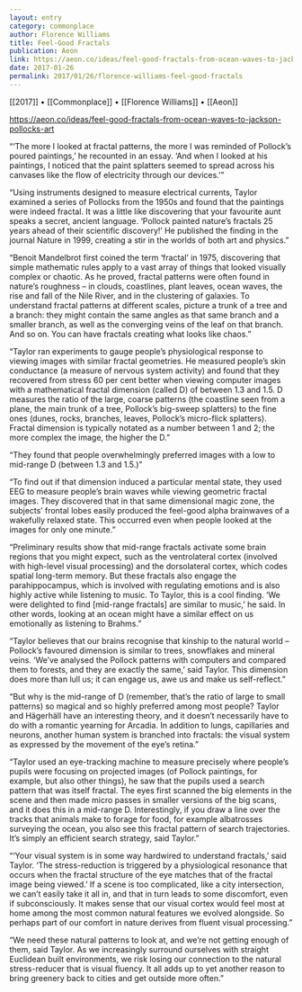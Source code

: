 ```yaml
---
layout: entry
category: commonplace
author: Florence Williams
title: Feel-Good Fractals
publication: Aeon
link: https://aeon.co/ideas/feel-good-fractals-from-ocean-waves-to-jackson-pollocks-art
date: 2017-01-26
permalink: 2017/01/26/florence-williams-feel-good-fractals
---
```


[[2017]] • [[Commonplace]] • [[Florence Williams]] • [[Aeon]] 

https://aeon.co/ideas/feel-good-fractals-from-ocean-waves-to-jackson-pollocks-art

“‘The more I looked at fractal patterns, the more I was reminded of Pollock’s poured paintings,’ he recounted in an essay. ‘And when I looked at his paintings, I noticed that the paint splatters seemed to spread across his canvases like the flow of electricity through our devices.’”

“Using instruments designed to measure electrical currents, Taylor examined a series of Pollocks from the 1950s and found that the paintings were indeed fractal. It was a little like discovering that your favourite aunt speaks a secret, ancient language. ‘Pollock painted nature’s fractals 25 years ahead of their scientific discovery!’ He published the finding in the journal Nature in 1999, creating a stir in the worlds of both art and physics.”

“Benoit Mandelbrot first coined the term ‘fractal’ in 1975, discovering that simple mathematic rules apply to a vast array of things that looked visually complex or chaotic. As he proved, fractal patterns were often found in nature’s roughness – in clouds, coastlines, plant leaves, ocean waves, the rise and fall of the Nile River, and in the clustering of galaxies. To understand fractal patterns at different scales, picture a trunk of a tree and a branch: they might contain the same angles as that same branch and a smaller branch, as well as the converging veins of the leaf on that branch. And so on. You can have fractals creating what looks like chaos.”

“Taylor ran experiments to gauge people’s physiological response to viewing images with similar fractal geometries. He measured people’s skin conductance (a measure of nervous system activity) and found that they recovered from stress 60 per cent better when viewing computer images with a mathematical fractal dimension (called D) of between 1.3 and 1.5. D measures the ratio of the large, coarse patterns (the coastline seen from a plane, the main trunk of a tree, Pollock’s big-sweep splatters) to the fine ones (dunes, rocks, branches, leaves, Pollock’s micro-flick splatters). Fractal dimension is typically notated as a number between 1 and 2; the more complex the image, the higher the D.”

“They found that people overwhelmingly preferred images with a low to mid-range D (between 1.3 and 1.5.)”

“To find out if that dimension induced a particular mental state, they used EEG to measure people’s brain waves while viewing geometric fractal images. They discovered that in that same dimensional magic zone, the subjects’ frontal lobes easily produced the feel-good alpha brainwaves of a wakefully relaxed state. This occurred even when people looked at the images for only one minute.”

“Preliminary results show that mid-range fractals activate some brain regions that you might expect, such as the ventrolateral cortex (involved with high-level visual processing) and the dorsolateral cortex, which codes spatial long-term memory. But these fractals also engage the parahippocampus, which is involved with regulating emotions and is also highly active while listening to music. To Taylor, this is a cool finding. ‘We were delighted to find [mid-range fractals] are similar to music,’ he said. In other words, looking at an ocean might have a similar effect on us emotionally as listening to Brahms.”

“Taylor believes that our brains recognise that kinship to the natural world – Pollock’s favoured dimension is similar to trees, snowflakes and mineral veins. ‘We’ve analysed the Pollock patterns with computers and compared them to forests, and they are exactly the same,’ said Taylor. This dimension does more than lull us; it can engage us, awe us and make us self-reflect.”

“But why is the mid-range of D (remember, that’s the ratio of large to small patterns) so magical and so highly preferred among most people? Taylor and Hägerhäll have an interesting theory, and it doesn’t necessarily have to do with a romantic yearning for Arcadia. In addition to lungs, capillaries and neurons, another human system is branched into fractals: the visual system as expressed by the movement of the eye’s retina.”

“Taylor used an eye-tracking machine to measure precisely where people’s pupils were focusing on projected images (of Pollock paintings, for example, but also other things), he saw that the pupils used a search pattern that was itself fractal. The eyes first scanned the big elements in the scene and then made micro passes in smaller versions of the big scans, and it does this in a mid-range D. Interestingly, if you draw a line over the tracks that animals make to forage for food, for example albatrosses surveying the ocean, you also see this fractal pattern of search trajectories. It’s simply an efficient search strategy, said Taylor.”

“‘Your visual system is in some way hardwired to understand fractals,’ said Taylor. ‘The stress-reduction is triggered by a physiological resonance that occurs when the fractal structure of the eye matches that of the fractal image being viewed.’ If a scene is too complicated, like a city intersection, we can’t easily take it all in, and that in turn leads to some discomfort, even if subconsciously. It makes sense that our visual cortex would feel most at home among the most common natural features we evolved alongside. So perhaps part of our comfort in nature derives from fluent visual processing.”

“We need these natural patterns to look at, and we’re not getting enough of them, said Taylor. As we increasingly surround ourselves with straight Euclidean built environments, we risk losing our connection to the natural stress-reducer that is visual fluency. It all adds up to yet another reason to bring greenery back to cities and get outside more often.”


